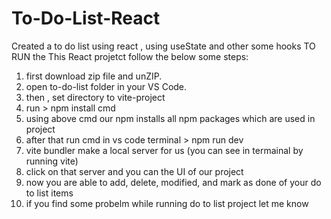 # To-Do-List-React
Created a to do list using react , using useState and other some hooks
TO RUN the This React projetct follow the below some steps:
1) first download zip file and unZIP.
2)  open to-do-list folder in your VS Code.
3) then , set directory to vite-project
4) run > npm install cmd
5) using above cmd our npm installs all npm packages which are used in project
6) after that run cmd in vs code terminal > npm run dev
7) vite bundler make a local server for us (you can see in termainal by running vite)
8) click on that server and you can the UI of our project
9) now you are able to  add, delete, modified, and mark as done of your do to list items
10) if you find some probelm while running do to list project let me know  
